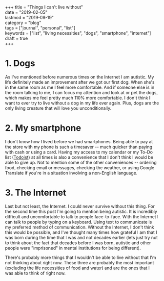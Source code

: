 +++
title = "Things I can't live without"  
date = "2019-02-05"  
lastmod = "2019-08-19"  
category = "blog"  
tags = ["journal", "personal", "list"]  
keywords = ["list", "living necessities", "dogs", "smartphone", "internet"]  
draft = true  
+++

# 1. Dogs  
As I've mentioned before numerous times on the Internet I am autistic. My life definitely made an improvement after we got our first dog. When she's in the same room as me I feel more comfortable. And if someone else is in the room talking to me, I can focus my attention and look at or pet the dogs, which makes me feel pretty much 110% more comfortable. I don't think I want to ever try to live without a dog in my life ever again. Plus, dogs are the only living creature that will love you unconditionally.  

# 2. My smartphone  
I don't know how I lived before we had smartphones. Being able to pay at the store with my phone is such a timesaver -- much quicker than paying with cash or using a card. Having my access to my calendar or my To-Do list ([Todoist](https://todoist.com/r/joshua_mvcbsg)) at all times is also a convenience that I don't think I would be able to give up. Not to mention some of the other conveniences -- ordering food, checking email or messages, checking the weather, or using Google Translate if you're in a situation involving a non-English language.  

# 3. The Internet  
Last but not least, the Internet. I could never survive without this thing. For the second time this post I'm going to mention being autistic. It is incredibly difficult and uncomfortable to talk to people face-to-face. With the Internet I can talk to people by typing on a keyboard. Using text to communicate is my preferred method of communication. Without the Internet, I don't think this would be possible, and I've thought many times how grateful I am that I was born during the time that I was and not decades earlier (lets just try not to think about the fact that decades before I was born, autistic and other people were "imprisoned" in mental institutions for being different).  

There's probably more things that I wouldn't be able to live without that I'm not thinking about right now. These three are probably the most important (excluding the life necessities of food and water) and are the ones that I was able to think of right now.

